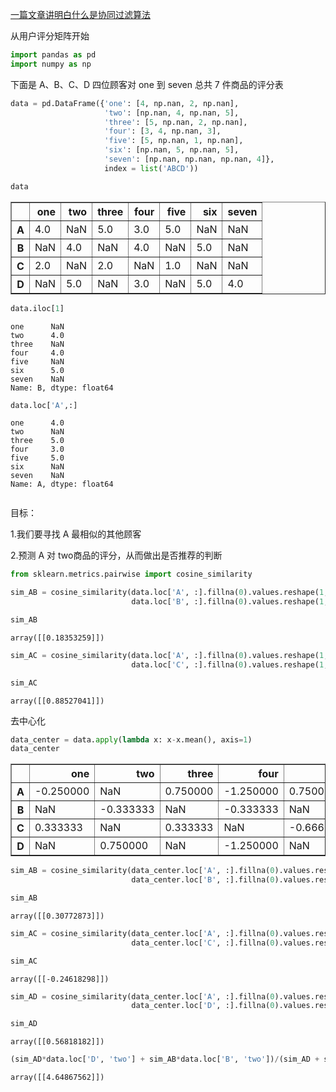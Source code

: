 [一篇文章讲明白什么是协同过滤算法](https://www.bilibili.com/read/cv6083820)

从用户评分矩阵开始


```python
import pandas as pd
import numpy as np
```

下面是 A、B、C、D 四位顾客对 one 到 seven 总共 7 件商品的评分表


```python
data = pd.DataFrame({'one': [4, np.nan, 2, np.nan],
                     'two': [np.nan, 4, np.nan, 5],
                     'three': [5, np.nan, 2, np.nan],
                     'four': [3, 4, np.nan, 3],
                     'five': [5, np.nan, 1, np.nan],
                     'six': [np.nan, 5, np.nan, 5],
                     'seven': [np.nan, np.nan, np.nan, 4]},
                     index = list('ABCD'))
```


```python
data
```




<div>
<style scoped>
    .dataframe tbody tr th:only-of-type {
        vertical-align: middle;
    }

    .dataframe tbody tr th {
        vertical-align: top;
    }
    
    .dataframe thead th {
        text-align: right;
    }
</style>
<table border="1" class="dataframe">
  <thead>
    <tr style="text-align: right;">
      <th></th>
      <th>one</th>
      <th>two</th>
      <th>three</th>
      <th>four</th>
      <th>five</th>
      <th>six</th>
      <th>seven</th>
    </tr>
  </thead>
  <tbody>
    <tr>
      <th>A</th>
      <td>4.0</td>
      <td>NaN</td>
      <td>5.0</td>
      <td>3.0</td>
      <td>5.0</td>
      <td>NaN</td>
      <td>NaN</td>
    </tr>
    <tr>
      <th>B</th>
      <td>NaN</td>
      <td>4.0</td>
      <td>NaN</td>
      <td>4.0</td>
      <td>NaN</td>
      <td>5.0</td>
      <td>NaN</td>
    </tr>
    <tr>
      <th>C</th>
      <td>2.0</td>
      <td>NaN</td>
      <td>2.0</td>
      <td>NaN</td>
      <td>1.0</td>
      <td>NaN</td>
      <td>NaN</td>
    </tr>
    <tr>
      <th>D</th>
      <td>NaN</td>
      <td>5.0</td>
      <td>NaN</td>
      <td>3.0</td>
      <td>NaN</td>
      <td>5.0</td>
      <td>4.0</td>
    </tr>
  </tbody>
</table>
</div>




```python
data.iloc[1]
```




    one      NaN
    two      4.0
    three    NaN
    four     4.0
    five     NaN
    six      5.0
    seven    NaN
    Name: B, dtype: float64




```python
data.loc['A',:]
```




    one      4.0
    two      NaN
    three    5.0
    four     3.0
    five     5.0
    six      NaN
    seven    NaN
    Name: A, dtype: float64




```python

```

目标：

   1.我们要寻找 A 最相似的其他顾客

   2.预测 A 对 two商品的评分，从而做出是否推荐的判断


```python
from sklearn.metrics.pairwise import cosine_similarity
```


```python
sim_AB = cosine_similarity(data.loc['A', :].fillna(0).values.reshape(1, -1), 
                           data.loc['B', :].fillna(0).values.reshape(1, -1))
```


```python
sim_AB
```




    array([[0.18353259]])




```python
sim_AC = cosine_similarity(data.loc['A', :].fillna(0).values.reshape(1, -1), 
                           data.loc['C', :].fillna(0).values.reshape(1, -1))
```


```python
sim_AC
```




    array([[0.88527041]])



去中心化


```python
data_center = data.apply(lambda x: x-x.mean(), axis=1)
data_center
```




<div>
<style scoped>
    .dataframe tbody tr th:only-of-type {
        vertical-align: middle;
    }

    .dataframe tbody tr th {
        vertical-align: top;
    }
    
    .dataframe thead th {
        text-align: right;
    }
</style>
<table border="1" class="dataframe">
  <thead>
    <tr style="text-align: right;">
      <th></th>
      <th>one</th>
      <th>two</th>
      <th>three</th>
      <th>four</th>
      <th>five</th>
      <th>six</th>
      <th>seven</th>
    </tr>
  </thead>
  <tbody>
    <tr>
      <th>A</th>
      <td>-0.250000</td>
      <td>NaN</td>
      <td>0.750000</td>
      <td>-1.250000</td>
      <td>0.750000</td>
      <td>NaN</td>
      <td>NaN</td>
    </tr>
    <tr>
      <th>B</th>
      <td>NaN</td>
      <td>-0.333333</td>
      <td>NaN</td>
      <td>-0.333333</td>
      <td>NaN</td>
      <td>0.666667</td>
      <td>NaN</td>
    </tr>
    <tr>
      <th>C</th>
      <td>0.333333</td>
      <td>NaN</td>
      <td>0.333333</td>
      <td>NaN</td>
      <td>-0.666667</td>
      <td>NaN</td>
      <td>NaN</td>
    </tr>
    <tr>
      <th>D</th>
      <td>NaN</td>
      <td>0.750000</td>
      <td>NaN</td>
      <td>-1.250000</td>
      <td>NaN</td>
      <td>0.750000</td>
      <td>-0.25</td>
    </tr>
  </tbody>
</table>
</div>




```python
sim_AB = cosine_similarity(data_center.loc['A', :].fillna(0).values.reshape(1, -1), 
                           data_center.loc['B', :].fillna(0).values.reshape(1, -1))
```


```python
sim_AB 
```




    array([[0.30772873]])




```python
sim_AC = cosine_similarity(data_center.loc['A', :].fillna(0).values.reshape(1, -1), 
                           data_center.loc['C', :].fillna(0).values.reshape(1, -1))
```


```python
sim_AC
```




    array([[-0.24618298]])




```python
sim_AD = cosine_similarity(data_center.loc['A', :].fillna(0).values.reshape(1, -1), 
                           data_center.loc['D', :].fillna(0).values.reshape(1, -1))
```


```python
sim_AD
```




    array([[0.56818182]])




```python
(sim_AD*data.loc['D', 'two'] + sim_AB*data.loc['B', 'two'])/(sim_AD + sim_AB)
```




    array([[4.64867562]])




```python

```
